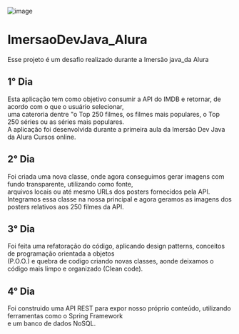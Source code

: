 ![image](https://user-images.githubusercontent.com/90580011/180237420-240c18a6-c08f-47cc-985c-db1ca1d259ae.png)<br>

# ImersaoDevJava_Alura<br>
Esse projeto é um desafio realizado durante a Imersão java_da Alura<br>

## 1° Dia
Esta aplicação tem como objetivo consumir a API do IMDB e retornar, de acordo com o que o usuário selecionar,<br>
uma cateroria dentre "o Top 250 filmes, os filmes mais populares, o Top 250 séries ou as séries mais populares.<br>
A aplicação foi desenvolvida durante a primeira aula da Imersão Dev Java da Alura Cursos online.<br>
## 2° Dia
Foi criada uma nova classe, onde agora conseguimos gerar imagens com fundo transparente, utilizando como fonte,<br>
arquivos locais ou até mesmo URLs dos posters fornecidos pela API.<br>
Integramos essa classe na nossa principal e agora geramos as imagens dos posters relativos aos 250 filmes da API.<br>
## 3° Dia
Foi feita uma refatoração do código, aplicando design patterns, conceitos de programação orientada a objetos<br>
(P.O.O.) e quebra de codigo criando novas classes, aonde deixamos o código mais limpo e organizado (Clean code).<br>
## 4° Dia
Foi construido uma API REST para expor nosso próprio conteúdo, utilizando ferramentas como o Spring Framework<br>
e um banco de dados NoSQL.<br>

